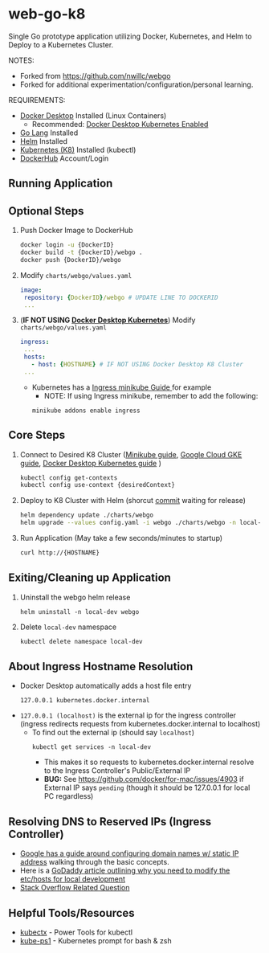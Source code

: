 # web-go-k8

Single Go prototype application utilizing Docker, Kubernetes, and Helm to Deploy to a Kubernetes Cluster.


NOTES:
- Forked from https://github.com/nwillc/webgo
- Forked for additional experimentation/configuration/personal learning.

 REQUIREMENTS:
 - [Docker Desktop](https://www.docker.com/products/docker-desktop) Installed (Linux Containers)
   - Recommended: [Docker Desktop Kubernetes Enabled](https://docs.docker.com/desktop/kubernetes/#enable-kubernetes)
 - [Go Lang](https://golang.org/doc/install) Installed
 - [Helm](https://helm.sh/docs/intro/install/) Installed
 - [Kubernetes (K8)](https://kubernetes.io/releases/download/) Installed (kubectl)
 - [DockerHub](https://hub.docker.com/****) Account/Login

## Running Application

## Optional Steps
1. Push Docker Image to DockerHub
   ```bash 
   docker login -u {DockerID}
   docker build -t {DockerID}/webgo .
   docker push {DockerID}/webgo
   ```
2. Modify `charts/webgo/values.yaml`
   ```yaml
   image:
    repository: {DockerID}/webgo # UPDATE LINE TO DOCKERID
    ...
   ```
3. (**IF NOT USING [Docker Desktop Kubernetes](https://docs.docker.com/desktop/kubernetes/#enable-kubernetes)**) Modify `charts/webgo/values.yaml` 
   ```yaml
   ingress:
    ...
    hosts:
      - host: {HOSTNAME} # IF NOT USING Docker Desktop K8 Cluster
    ...
   ```
   - Kubernetes has a [Ingress minikube Guide ](https://kubernetes.io/docs/tasks/access-application-cluster/ingress-minikube/#create-an-ingress-resource) for example
     - NOTE: If using Ingress minikube, remember to add the following:
     ```
     minikube addons enable ingress
     ```

## Core Steps
1. Connect to Desired K8 Cluster ([Minikube guide](https://minikube.sigs.k8s.io/docs/start/), [Google Cloud GKE guide](https://cloud.google.com/kubernetes-engine/docs/how-to/cluster-access-for-kubectl), [Docker Desktop Kubernetes guide](https://docs.docker.com/desktop/kubernetes/#enable-kubernetes) )
   ```bash
   kubectl config get-contexts
   kubectl config use-context {desiredContext}
   ```
2. Deploy to K8 Cluster with Helm (shorcut [commit](https://github.com/helm/helm/commit/d6eab468762e4020b49d1852de5b2df53f194eb5#diff-8f7c1d7e2cfeb70c465f36198e54a053fb517420d8647ffaf72a15e5525eb596) waiting for release)
   ```bash
   helm dependency update ./charts/webgo
   helm upgrade --values config.yaml -i webgo ./charts/webgo -n local-dev --create-namespace
   ```
3. Run Application (May take a few seconds/minutes to startup)
   ```bash
   curl http://{HOSTNAME}
   ```

## Exiting/Cleaning up Application
1. Uninstall the webgo helm release
   ```
   helm uninstall -n local-dev webgo
   ```
2. Delete `local-dev` namespace
   ```bash
   kubectl delete namespace local-dev
   ```
## About Ingress Hostname Resolution
- Docker Desktop automatically adds a host file entry 
  ```
  127.0.0.1 kubernetes.docker.internal
  ```
- `127.0.0.1 (localhost)` is the external ip for the ingress controller (ingress redirects requests from kubernetes.docker.internal to localhost)
  - To find out the external ip (should say `localhost`)
    ```
    kubectl get services -n local-dev
    ```
    - This makes it so requests to kubernetes.docker.internal resolve to the Ingress Controller's Public/External IP
    - **BUG:** See https://github.com/docker/for-mac/issues/4903 if External IP says `pending` (though it should be 127.0.0.1 for local PC regardless)

## Resolving DNS to Reserved IPs (Ingress Controller)
  - [Google has a guide around configuring domain names w/ static IP address](https://cloud.google.com/kubernetes-engine/docs/tutorials/configuring-domain-name-static-ip) walking through the basic concepts.
  - Here is a [GoDaddy article outlining why you need to modify the etc/hosts for local development](https://www.godaddy.com/help/preview-your-website-using-hosts-files-3354)
  - [Stack Overflow Related Question](https://stackoverflow.com/questions/55087898/kube-ingress-with-hostname-how-to-know-ip-to-forward-domain-name)

  ## Helpful Tools/Resources
  - [kubectx](https://github.com/ahmetb/kubectx) - Power Tools for kubectl
  - [kube-ps1](https://github.com/jonmosco/kube-ps1) - Kubernetes prompt for bash & zsh
